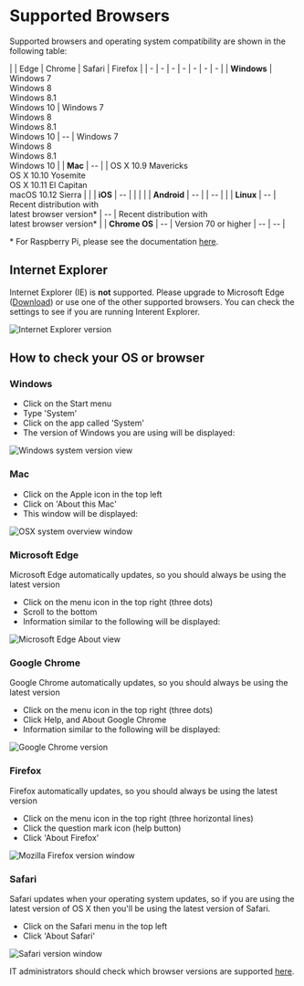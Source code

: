 # Supported Browsers

Supported browsers and operating system compatibility are shown in the following table:

| | Edge | Chrome | Safari | Firefox |
| - | - | - | - | - | - | - |
| **Windows** | Windows 7<br/>Windows 8<br/> Windows 8.1<br/>Windows 10 | Windows 7<br/>Windows 8<br/> Windows 8.1<br/>Windows 10 | -- | Windows 7<br/>Windows 8<br/> Windows 8.1<br/>Windows 10 |
| **Mac** | -- | | OS X 10.9 Mavericks<br/>OS X 10.10 Yosemite<br/>OS X 10.11 El Capitan<br/>macOS 10.12 Sierra | |
| **iOS** | -- | | | |
| **Android** | -- | | -- | |
| **Linux** | -- |  Recent distribution with<br/>latest browser version\* | -- | Recent distribution with<br/>latest browser version\* |
| **Chrome OS** | -- | Version 70 or higher | -- | -- |

\* For Raspberry Pi, please see the documentation [here](/raspberry-pi).

## Internet Explorer

Internet Explorer (IE) is **not** supported. Please upgrade to Microsoft Edge ([Download](https://www.microsoft.com/en-us/edge)) or use one of the other supported browsers. You can check the settings to see if you are running Interent Explorer.

![Internet Explorer version](/static/configurations/ie-version.png)

## How to check your OS or browser

### Windows

* Click on the Start menu
* Type 'System'
* Click on the app called 'System'
* The version of Windows you are using will be displayed:

![Windows system version view](/static/configurations/windows-version.png)

### Mac

* Click on the Apple icon in the top left
* Click on 'About this Mac'
* This window will be displayed:

![OSX system overview window](/static/configurations/osx-version.png)


### Microsoft Edge

Microsoft Edge automatically updates, so you should always be using the latest version

* Click on the menu icon in the top right (three dots)
* Scroll to the bottom
* Information similar to the following will be displayed:

![Microsoft Edge About view](/static/configurations/edge-version.png)

### Google Chrome

Google Chrome automatically updates, so you should always be using the latest version

* Click on the menu icon in the top right (three dots)
* Click Help, and About Google Chrome
* Information similar to the following will be displayed:

![Google Chrome version](/static/configurations/chrome-version.png)

### Firefox

Firefox automatically updates, so you should always be using the latest version

* Click on the menu icon in the top right (three horizontal lines)
* Click the question mark icon (help button)
* Click 'About Firefox'

![Mozilla Firefox version window](/static/configurations/firefox-version.png)

### Safari

Safari updates when your operating system updates, so if you are using the
latest version of OS X then you'll be using the latest version of Safari.

* Click on the Safari menu in the top left
* Click 'About Safari'

![Safari version window](/static/configurations/safari-version.png)

IT administrators should check which browser versions are supported
[here](/browsers/technical).

